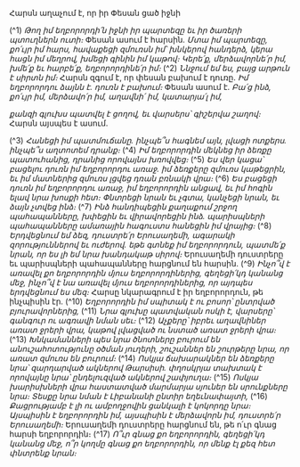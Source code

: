
Հարսն աղաչում է, որ իր Փեսան ցած իջնի

(^1) _Թող իմ եղբորորդի՛ն իջնի իր պարտեզը
եւ իր ծառերի պտուղներն ուտի։_
Փեսան ասում է հարսին.
_Մտա իմ պարտեզը, քո՛ւյր իմ հարս,
հավաքեցի զմուռսն իմ՝ խնկերով հանդերձ,
կերա հացն իմ մեղրով,
խմեցի գինին իմ կաթով։
Կերե՛ք, մերձավորնե՛ր իմ,
խմե՛ք եւ հարբե՛ք, եղբորորդինե՛ր իմ։_
(^2) _Ննջում եմ ես, բայց արթուն է սիրտն իմ։_
Հարսն զգում է, որ փեսան բախում է դուռը.
_Իմ եղբորորդու ձայնն է. դուռն է բախում։_
Փեսան ասում է.
_Բա՛ց ինձ, քո՛ւյր իմ, մերձավո՛ր իմ,
աղավնի՛ իմ, կատարյա՛լ իմ,_


_քանզի գլուխս պատվել է ցողով,
եւ վարսերս՝ գիշերվա շաղով։_
Հարսն այսպես է ասում.

(^3) _Հանեցի իմ պատմուճանը.
ինչպե՞ս հագնեմ այն,
լվացի ոտքերս.
ինչպե՞ս աղտոտեմ դրանք։_
(^4) _Իմ եղբորորդին մեկնեց իր ձեռքը պատուհանից,
դրանից որովայնս խռովվեց։_
(^5) _Ես վեր կացա՝ բացելու դուռն իմ եղբորորդու առաջ.
իմ ձեռքերը զմուռս կաթեցրին,
եւ իմ մատներից զմուռս լցվեց դռան բռնակի վրա։_
(^6) _Ես բացեցի դուռն իմ եղբորորդու առաջ,
իմ եղբորորդին անցավ,
եւ իմ հոգին ելավ նրա խոսքի հետ։
Փնտրեցի նրան եւ չգտա,
կանչեցի նրան, եւ ձայն չտվեց ինձ։_
(^7) _Ինձ հանդիպեցին քաղաքում շրջող պահապանները,
խփեցին եւ վիրավորեցին ինձ.
պարիսպների պահապանները ամառային հագուստս հանեցին իմ վրայից։_
(^8) _Երդվեցնում եմ ձեզ, դուստրե՛ր Երուսաղեմի,
ագարակի զորություններով եւ ուժերով.
եթե գտնեք իմ եղբորորդուն,
պատմե՛ք նրան, որ ես լի եմ նրա խանդակաթ սիրով։_
Երուսաղեմի դուստրերը եւ պարիսպների պահապանները հարցնում են հարսին.
(^9) _Ինչո՞վ է առավել քո եղբորորդին մյուս եղբորորդիներից,
գեղեցի՛կդ կանանց մեջ,
ինչո՞վ է նա առավել մյուս եղբորորդիներից,
որ այդպես երդվեցնում ես մեզ։_
Հարսը նկարագրում է իր եղբորորդուն, թե ինչպիսին էր.
(^10) _Եղբորորդին իմ սպիտակ է ու բոսոր՝
ընտրված բյուրավորներից,_
(^11) _Նրա գլուխը պատվական ոսկի է,
վարսերը՝ գանգուր ու ագռավի նման սեւ։_
(^12) _Աչքերը՝ իբրեւ աղավնիներ առատ ջրերի վրա,
կաթով լվացված ու նստած առատ ջրերի վրա։_
(^13) _Խնկամանների պես նրա ծնոտները
բուրում են անուշահոտությունը օծման յուղերի,
շուշաններ են շուրթերը նրա,
որ առատ զմուռս են բուրում։_
(^14) _Ոսկյա ճախարակներ են ձեռքերը նրա՝
զարդարված ակներով Թարսիսի.
փղոսկրյա տախտակ է որովայնը նրա՝
ընդելուզված ակներով շափյուղա։_
(^15) _Ոսկյա խարիսխների վրա հաստատված
մարմարյա սյուներ են սրունքները նրա։
Տեսքը նրա նման է Լիբանանի ընտիր եղեւնափայտի,_
(^16) _Քացրությամբ է լի
ու ամբողջովին ցանկալի է կոկորդը նրա։
Այսպիսին է եղբորորդին իմ,
այսպիսին է մերձավորն իմ,
դուստրե՛ր Երուսաղեմի։_
Երուսաղեմի դուստրերը հարցնում են, թե ո՛ւր գնաց հարսի եղբորորդին։
(^17) _Ո՞ւր գնաց քո եղբորորդին,
գեղեցի՛կդ կանանց մեջ,
ո՞ր կողմը գնաց քո եղբորորդին,
որ մենք էլ քեզ հետ փնտրենք նրան։_
